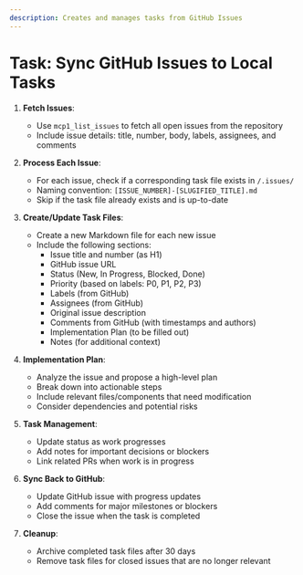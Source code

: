 ```yaml
---
description: Creates and manages tasks from GitHub Issues
---
```


# Task: Sync GitHub Issues to Local Tasks

1. **Fetch Issues**:
   - Use `mcp1_list_issues` to fetch all open issues from the repository
   - Include issue details: title, number, body, labels, assignees, and comments

2. **Process Each Issue**:
   - For each issue, check if a corresponding task file exists in `/.issues/`
   - Naming convention: `[ISSUE_NUMBER]-[SLUGIFIED_TITLE].md`
   - Skip if the task file already exists and is up-to-date

3. **Create/Update Task Files**:
   - Create a new Markdown file for each new issue
   - Include the following sections:
     - Issue title and number (as H1)
     - GitHub issue URL
     - Status (New, In Progress, Blocked, Done)
     - Priority (based on labels: P0, P1, P2, P3)
     - Labels (from GitHub)
     - Assignees (from GitHub)
     - Original issue description
     - Comments from GitHub (with timestamps and authors)
     - Implementation Plan (to be filled out)
     - Notes (for additional context)

4. **Implementation Plan**:
   - Analyze the issue and propose a high-level plan
   - Break down into actionable steps
   - Include relevant files/components that need modification
   - Consider dependencies and potential risks

5. **Task Management**:
   - Update status as work progresses
   - Add notes for important decisions or blockers
   - Link related PRs when work is in progress

6. **Sync Back to GitHub**:
   - Update GitHub issue with progress updates
   - Add comments for major milestones or blockers
   - Close the issue when the task is completed

7. **Cleanup**:
   - Archive completed task files after 30 days
   - Remove task files for closed issues that are no longer relevant
